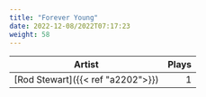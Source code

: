```yaml
---
title: "Forever Young"
date: 2022-12-08/2022T07:17:23
weight: 58
---
```




 Artist | Plays 
----- | -----:
[Rod Stewart]({{< ref "a2202">}}) | 1
